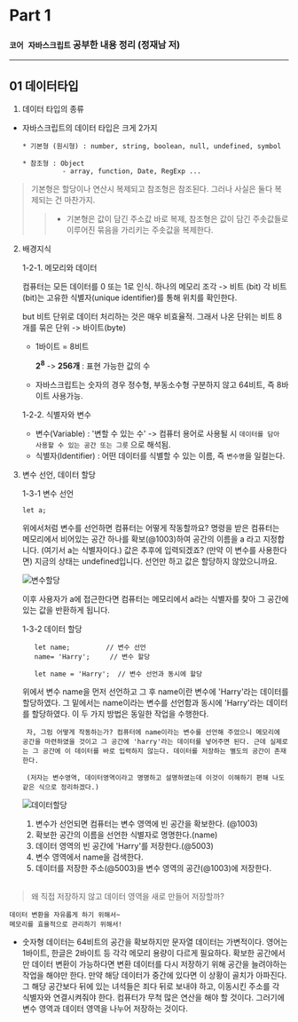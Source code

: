 # Part 1

### `코어 자바스크립트` 공부한 내용 정리 (정재남 저)

---

## 01 데이터타입

1. 데이터 타입의 종류

- 자바스크립트의 데이터 타입은 크게 2가지

  ```
  * 기본형 (원시형) : number, string, boolean, null, undefined, symbol

  * 참조형 : Object
            - array, function, Date, RegExp ...
  ```

> 기본형은 할당이나 연산시 복제되고 참조형은 참조된다.
> 그러나 사실은 둘다 복제되는 건 마찬가지.
>
> > - 기본형은 값이 담긴 주소값 바로 복제, 참조형은 값이 담긴 주솟값들로 이루어진 묶음을 가리키는 주솟값을 복제한다.

2.  배경지식

    1-2-1. 메모리와 데이터

    컴퓨터는 모든 데이터를 0 또는 1로 인식.
    하나의 메모리 조각 -> 비트 (bit)
    각 비트(bit)는 고유한 식별자(unique identifier)를 통해 위치를 확인한다.

    but 비트 단위로 데이터 처리하는 것은 매우 비효율적.
    그래서 나온 단위는 비트 8개를 묶은 단위 -> 바이트(byte)

    - 1바이트 = 8비트

      **2<sup>8</sup>** -> **256개** : 표현 가능한 값의 수

    - 자바스크립트는 숫자의 경우 정수형, 부동소수형 구분하지 않고 64비트, 즉 8바이트 사용가능.

    1-2-2. 식별자와 변수

    - 변수(Variable) : '변할 수 있는 수' -> 컴퓨터 용어로 사용될 시 `데이터를 담아 사용할 수 있는 공간 또는 그릇` 으로 해석됨.
    - 식별자(Identifier) : 어떤 데이터를 식별할 수 있는 이름, 즉 `변수명`을 일컬는다.

3.  변수 선언, 데이터 할당

    1-3-1 변수 선언

    ```
    let a;
    ```

    위에서처럼 변수를 선언하면 컴퓨터는 어떻게 작동할까요? 명령을 받은 컴퓨터는 메모리에서 비어있는 공간 하나를 확보(@1003)하여 공간의 이름을 a 라고 지정합니다. (여기서 a는 식별자이다.) 값은 추후에 입력되겠죠? (만약 이 변수를 사용한다면) 지금의 상태는 undefined입니다. 선언만 하고 값은 할당하지 않았으니까요.

    ![변수할당](https://user-images.githubusercontent.com/79234473/135016129-c50690a0-2b52-45d1-ac6b-8a64b8403461.png)

    이후 사용자가 a에 접근한다면 컴퓨터는 메모리에서 a라는 식별자를 찾아 그 공간에 있는 값을 반환하게 됩니다.

    1-3-2 데이터 할당

    ```
       let name;         // 변수 선언
       name= 'Harry';     // 변수 할당

       let name = 'Harry';  // 변수 선언과 동시에 할당
    ```

    위에서 변수 name을 먼저 선언하고 그 후 name이란 변수에 'Harry'라는 데이터를 할당하였다.
    그 밑에서는 name이라는 변수를 선언함과 동시에 'Harry'라는 데이터를 할당하였다. 이 두 가지 방법은 동일한 작업을 수행한다.

         자, 그럼 어떻게 작동하는가? 컴퓨터에 name이라는 변수를 선언해 주었으니 메모리에 공간을 마련하였을 것이고 그 공간에 'harry'라는 데이터를 넣어주면 된다. 근데 실제로는 그 공간에 이 데이터를 바로 입력하지 않는다. 데이터를 저장하는 별도의 공간이 존재한다.

         (저자는 변수영역, 데이터영역이라고 명명하고 설명하였는데 이것이 이해하기 편해 나도 같은 식으로 정리하겠다.)

    ![데이터할당](https://user-images.githubusercontent.com/79234473/135016133-f305a65c-beb4-425b-94f1-3639f6513a25.png)

    1. 변수가 선언되면 컴퓨터는 변수 영역에 빈 공간을 확보한다. (@1003)
    2. 확보한 공간의 이름을 선언한 식별자로 명명한다.(name)
    3. 데이터 영역의 빈 공간에 'Harry'를 저장한다.(@5003)
    4. 변수 영역에서 name을 검색한다.
    5. 데이터를 저장한 주소(@5003)을 변수 영역의 공간(@1003)에 저장한다.
       <br>

    <br>

> 왜 직접 저장하지 않고 데이터 영역을 새로 만들어 저장할까?

    데이터 변환을 자유롭게 하기 위해서~
    메모리를 효율적으로 관리하기 위해서!

- 숫자형 데이터는 64비트의 공간을 확보하지만 문자열 데이터는 가변적이다. 영어는 1바이트, 한글은 2바이트 등 각각 메모리 용량이 다르게 필요하다.
  확보한 공간에서만 데이터 변환이 가능하다면 변환 데이터를 다시 저장하기 위해 공간을 늘려야하는 작업을 해야만 한다. 만약 해당 데이터가 중간에 있다면 이 상황이 골치가 아파진다. 그 해당 공간보다 뒤에 있는 녀석들은 죄다 뒤로 보내야 하고, 이동시킨 주소를 각 식별자와 연결시켜줘야 한다. 컴퓨터가 무척 많은 연산을 해야 할 것이다. 그러기에 변수 영역과 데이터 영역을 나누어 저장하는 것이다.
